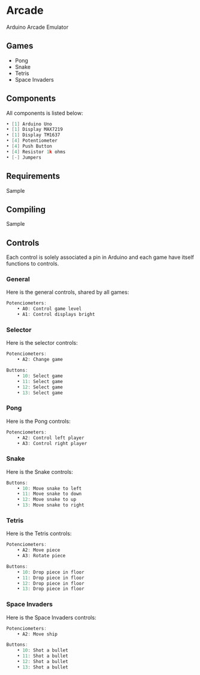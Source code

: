 # Arcade

Arduino Arcade Emulator

## Games

- Pong
- Snake
- Tetris
- Space Invaders

## Components

All components is listed below:

```cpp
• [1] Arduino Uno
• [1] Display MAX7219
• [1] Display TM1637
• [4] Potentiometer
• [4] Push Button
• [4] Resistor 1k ohms
• [-] Jumpers
```

## Requirements

Sample

## Compiling

Sample

## Controls

Each control is solely associated a pin in Arduino and each game have itself functions to controls.

### General

Here is the general controls, shared by all games:

```cpp
Potenciometers:
	• A0: Control game level
	• A1: Control displays bright
```

### Selector

Here is the selector controls:

```cpp
Potenciometers:
	• A2: Change game

Buttons:
	• 10: Select game
	• 11: Select game
	• 12: Select game
	• 13: Select game
```

### Pong

Here is the Pong controls:

```cpp
Potenciometers:
	• A2: Control left player
	• A3: Control right player
```

### Snake

Here is the Snake controls:

```cpp
Buttons:
	• 10: Move snake to left
	• 11: Move snake to down
	• 12: Move snake to up
	• 13: Move snake to right
```

### Tetris

Here is the Tetris controls:

```cpp
Potenciometers:
	• A2: Move piece
	• A3: Rotate piece

Buttons:
	• 10: Drop piece in floor
	• 11: Drop piece in floor
	• 12: Drop piece in floor
	• 13: Drop piece in floor
```

### Space Invaders

Here is the Space Invaders controls:

```cpp
Potenciometers:
	• A2: Move ship

Buttons:
	• 10: Shot a bullet
	• 11: Shot a bullet
	• 12: Shot a bullet
	• 13: Shot a bullet
```
